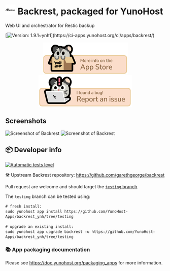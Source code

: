 <!--
N.B.: This README was automatically generated by <https://github.com/YunoHost/apps_tools/blob/main/readme_generator>
It shall NOT be edited by hand.
-->

<h1>
  <img src="https://raw.githubusercontent.com/YunoHost/apps/main/logos/backrest.png" width="32px" alt="Logo of Backrest">
  Backrest, packaged for YunoHost
</h1>

Web UI and orchestrator for Restic backup

[![Version: 1.9.1~ynh1](https://img.shields.io/badge/Version-1.9.1~ynh1-rgba(0,150,0,1)?style=for-the-badge)](https://ci-apps.yunohost.org/ci/apps/backrest/)

<div align="center">
<a href="https://apps.yunohost.org/app/backrest"><img height="100px" src="https://github.com/YunoHost/yunohost-artwork/raw/refs/heads/main/badges/neopossum-badges/badge_more_info_on_the_appstore.svg"/></a>
<a href="https://github.com/YunoHost-Apps/backrest_ynh/issues"><img height="100px" src="https://github.com/YunoHost/yunohost-artwork/raw/refs/heads/main/badges/neopossum-badges/badge_report_an_issue.svg"/></a>
</div>


## Screenshots
![Screenshot of Backrest](./doc/screenshots/68747470733a2f2f663030302e6261636b626c617a6562322e636f6d2f66696c652f6773686172652f73637265656e73686f74732f323032342f53637265656e73686f742b66726f6d2b323032342d30312d30342b31382d31392d35302e706e67.png)
![Screenshot of Backrest](./doc/screenshots/68747470733a2f2f663030302e6261636b626c617a6562322e636f6d2f66696c652f6773686172652f73637265656e73686f74732f323032342f53637265656e73686f742b66726f6d2b323032342d30312d30342b31382d33302d31342e706e67.png)

## 📦 Developer info

[![Automatic tests level](https://apps.yunohost.org/badge/cilevel/backrest)](https://ci-apps.yunohost.org/ci/apps/backrest/)

🛠️ Upstream Backrest repository: <https://github.com/garethgeorge/backrest>

Pull request are welcome and should target the [`testing` branch](https://github.com/YunoHost-Apps/backrest_ynh/tree/testing).

The `testing` branch can be tested using:
```
# fresh install:
sudo yunohost app install https://github.com/YunoHost-Apps/backrest_ynh/tree/testing

# upgrade an existing install:
sudo yunohost app upgrade backrest -u https://github.com/YunoHost-Apps/backrest_ynh/tree/testing
```

### 📚 App packaging documentation

Please see <https://doc.yunohost.org/packaging_apps> for more information.